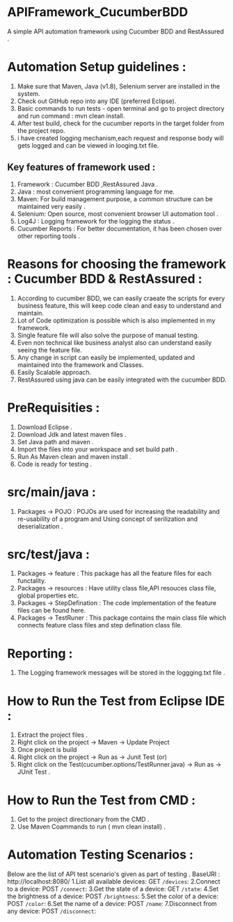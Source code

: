 # APIFramework_CucumberBDD
A simple API automation framework using Cucumber BDD and RestAssured .

# Automation Setup guidelines :
1) Make sure that Maven, Java (v1.8), Selenium server are installed in the system.
2) Check out GitHub repo into any IDE (preferred Eclipse).
3) Basic commands to run tests - open terminal and go to project directory and run command : mvn clean install.
4) After test build, check for the cucumber reports in the target folder from the project repo.
5) i have created logging mechanism,each request and response body will gets logged and  can be viewed in looging.txt file.

## Key features of framework used :
1.	Framework : Cucumber BDD ,RestAssured Java .
2.	Java : most convenient programming language for me.
3.	Maven: For build management purpose, a common structure can be maintained very easily .
4.	Selenium: Open source, most convenient browser UI automation tool .
5.	Log4J  : Logging framework for the logging the status .
6.	Cucumber Reports : For better documentation, it has been chosen over other reporting tools .

# Reasons for choosing the framework : Cucumber BDD & RestAssured :
1.	According to cucumber BDD, we can easily craeate the scripts for every business feature, this will keep code clean and easy to understand and maintain.
2.	Lot of Code optimization is possible which is also implemented in my framework.
3.	Single feature file will also solve the purpose of manual testing.
4.	Even non technical like business analyst also can understand easily seeing the feature file.
5.	Any change in script can easily be implemented, updated and maintained into the framework and Classes.
6.  Easily Scalable approach.
7. RestAssured using java can be easily integrated with the cucumber BDD.

# PreRequisities :
1.	Download Eclipse .
2.	Download Jdk and latest maven files .
3.	Set Java path and maven .
4.	Import the files into your workspace and set build path .
5.	Run As Maven clean and maven install .
6.	Code is ready for testing .

# src/main/java : 
1.	Packages -> POJO : POJOs are used for increasing the readability and re-usability of a program and Using concept of serilization and deserialization .

# src/test/java : 
1.	Packages -> feature : This package has all the feature files for each functality.
2.	Packages -> resources : Have utility class file,API resouces class file, global properties etc.
3.	Packages -> StepDefination : The code implementation of the feature files can be found here.
4.	Packages -> TestRuner : This package contains the main class file which connects feature class files and step defination class file.

# Reporting :
1.	The Logging framework messages will be stored in the loggging.txt file .

# How to Run the Test from Eclipse IDE  :
1. Extract the project files .
2. Right click on the project -> Maven -> Update Project
3. Once project is build 
4. Right click on the project -> Run as -> Junit Test (or)
5. Right click on the Test(cucumber.options/TestRunner.java) -> Run as -> JUnit Test .
  
# How to Run the Test from CMD  :
1. Get to the project directionary from the CMD .
2. Use Maven Coammands to run ( mvn clean install) .


# Automation Testing Scenarios :
Below are the list of API test scenario's given as part of testing .
BaseURI : http://localhost:8080/
1.List all available devices: GET `/devices`:
2.Connect to a device: POST `/connect`:
3.Get the state of a device: GET `/state`:
4.Set the brightness of a device: POST `/brightness`:
5.Set the color of a device: POST `/color`:
6.Set the name of a device: POST `/name`:
7.Disconnect from any device: POST `/disconnect`:
